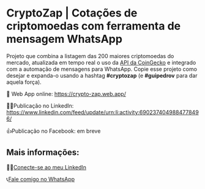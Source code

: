 # CryptoZap | Cotações de criptomoedas com ferramenta de mensagem WhatsApp

Projeto que combina a listagem das 200 maiores criptomoedas do mercado, atualizada em tempo real o uso da [API da CoinGecko](https://www.coingecko.com/) e integrado com a automação de mensagens para WhatsApp. Copie esse projeto como desejar e expanda-o usando a hashtag **#cryptozap** (e **#guipedrov** para dar aquela força).

🚀 Web App online: https://crypto-zap.web.app/

🧑‍💼Publicação no LinkedIn: https://www.linkedin.com/feed/update/urn:li:activity:6902374049884778496/

👍Publicação no Facebook: em breve

## Mais informações:

👨‍💼[Conecte-se ao meu LinkedIn](https://www.linkedin.com/in/guipedrov/)

📞[Fale comigo no WhatsApp](https://api.whatsapp.com/send/?phone=%2B5522999899829&text&app_absent=0)
